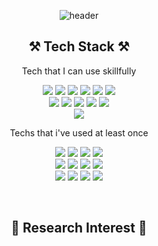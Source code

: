 <!-- ### Hi there 👋 -->

<!--
**spacegray-ji/spacegray-ji** is a ✨ _special_ ✨ repository because its `README.md` (this file) appears on your GitHub profile.

Here are some ideas to get you started:

- 🔭 I’m currently working on ...
- 🌱 I’m currently learning ...
- 👯 I’m looking to collaborate on ...
- 🤔 I’m looking for help with ...
- 💬 Ask me about ...
- 📫 How to reach me: ...
- 😄 Pronouns: ...
- ⚡ Fun fact: ...
-->




<!-- 1.1 Tech Stack
1.2 Techs that i've used at least once

2. research interest

3. Publications

4. project in progress
5. project experience
6. contact -->

<div align="center">

![header](https://capsule-render.vercel.app/api?type=waving&color=gradient&height=250&section=header&text=Geonwoo%20Ji&fontSize=90&animation=fadeIn&fontAlignY=38&desc=Contact:%20spacegray.ji@gmail.com&descAlignY=63&descAlign=60)
</div>

<h2 align="center"><b>⚒️ Tech Stack ⚒️</b></h2>
<p align="center">Tech that I can use skillfully</p>
<p align="center">
    <img src="https://img.shields.io/badge/Tensorflow-FF6F00?style=flat-square&logo=tensorflow&logoColor=white"/></a>
    <img src="https://img.shields.io/badge/Keras-D00000?style=flat-square&logo=keras&logoColor=white"/></a>
    <img src="https://img.shields.io/badge/PyTorch-EE4C2C?style=flat-square&logo=pytorch&logoColor=white"/></a>
    <img src="https://img.shields.io/badge/scikitlearn-F7931E?style=flat-square&logo=scikit-learn&logoColor=white"/></a>
    <img src="https://img.shields.io/badge/NumPy-013243?style=flat-square&logo=NumPy&logoColor=white"/></a>
    <img src="https://img.shields.io/badge/pandas-150458?style=flat-square&logo=pandas&logoColor=white"/></a>
    <br>
    <img src="https://img.shields.io/badge/Python-3766AB?style=flat-square&logo=Python&logoColor=white"/></a>
    <img src="https://img.shields.io/badge/Jupyter-F37626?style=flat-square&logo=Jupyter&logoColor=white"/></a>
    <img src="https://img.shields.io/badge/Anaconda-44A833?style=flat-square&logo=Anaconda&logoColor=white"/></a>
    <img src="https://img.shields.io/badge/Google Colab-F9AB00?style=flat-square&logo=google-colab&logoColor=white"/></a>
    <img src="https://img.shields.io/badge/Linux-FCC624?style=flat-square&logo=Linux&logoColor=white"/></a>
    <br>
    <img src="https://img.shields.io/badge/Overleaf-47A141?style=flat-square&logo=Overleaf&logoColor=white"/></a>

</p>

<p align="center">Techs that i've used at least once</p>
<p align="center">
    <img src="https://img.shields.io/badge/C++-00599C?style=flat-square&logo=cplusplus&logoColor=white"/></a>
    <img src="https://img.shields.io/badge/JavaScript-F7DF1E?style=flat-square&logo=javascript&logoColor=white"/></a>
    <img src="https://img.shields.io/badge/Node.js-339933?style=flat-square&logo=nodedotjs&logoColor=white"/></a>
    <img src="https://img.shields.io/badge/JAVA-007396?style=flat-square&logo=Java&logoColor=white"/></a>
    <br>
    <img src="https://img.shields.io/badge/Docker-2496ED?style=flat-square&logo=Docker&logoColor=white"/></a>
    <img src="https://img.shields.io/badge/Kubernetes-326CE5?style=flat-square&logo=kubernetes&logoColor=white"/></a>
    <img src="https://img.shields.io/badge/GCP-4285F4?style=flat-square&logo=googlecloud&logoColor=white"/></a>
    <img src="https://img.shields.io/badge/Amazon AWS-232F3E?style=flat-square&logo=amazon-aws&logoColor=white"/></a>
    <br>
    <img src="https://img.shields.io/badge/MySQL-4479A1?style=flat-square&logo=MySQL&logoColor=white"/></a>
    <img src="https://img.shields.io/badge/MongoDB-47A248?style=flat-square&logo=MongoDB&logoColor=white"/></a>
    <img src="https://img.shields.io/badge/Apache Hadoop-66CCFF?style=flat-square&logo=apachehadoop&logoColor=white"/></a></center>
    <img src="https://img.shields.io/badge/Apache Spark-66CCFF?style=flat-square&logo=apachespark&logoColor=white"/></a></center>


</p>

</br>
<h2 align="center"><b>🔬 Research Interest 🔬</b></h2>

